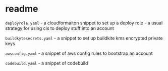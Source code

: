 # readme


`deployrole.yaml`  - a cloudformaiton snippet to set up a deploy role - a usual strategy for using cis to deploy stuff into an account

`buildkytesecrets.yaml` - a snippet to set up buildkite kms encrypted private keys   

`awsconfig.yaml` - a snippet of aws config rules to bootstrap an account

`codebuild.yaml` - a snippet of codebuild 
